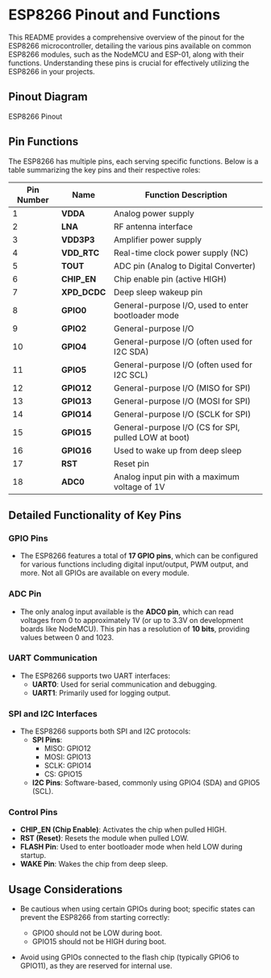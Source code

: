 # ESP8266 Pinout and Functions

This README provides a comprehensive overview of the pinout for the ESP8266 microcontroller, detailing the various pins available on common ESP8266 modules, such as the NodeMCU and ESP-01, along with their functions. Understanding these pins is crucial for effectively utilizing the ESP8266 in your projects.


## Pinout Diagram

ESP8266 Pinout




## Pin Functions

The ESP8266 has multiple pins, each serving specific functions. Below is a table summarizing the key pins and their respective roles:

| Pin Number | Name       | Function Description                                   |
|------------|------------|-------------------------------------------------------|
| 1          | **VDDA**   | Analog power supply                                   |
| 2          | **LNA**    | RF antenna interface                                  |
| 3          | **VDD3P3** | Amplifier power supply                                |
| 4          | **VDD_RTC**| Real-time clock power supply (NC)                    |
| 5          | **TOUT**   | ADC pin (Analog to Digital Converter)                |
| 6          | **CHIP_EN**| Chip enable pin (active HIGH)                         |
| 7          | **XPD_DCDC**| Deep sleep wakeup pin                               |
| 8          | **GPIO0**  | General-purpose I/O, used to enter bootloader mode   |
| 9          | **GPIO2**  | General-purpose I/O                                   |
| 10         | **GPIO4**  | General-purpose I/O (often used for I2C SDA)        |
| 11         | **GPIO5**  | General-purpose I/O (often used for I2C SCL)        |
| 12         | **GPIO12** | General-purpose I/O (MISO for SPI)                   |
| 13         | **GPIO13** | General-purpose I/O (MOSI for SPI)                   |
| 14         | **GPIO14** | General-purpose I/O (SCLK for SPI)                   |
| 15         | **GPIO15** | General-purpose I/O (CS for SPI, pulled LOW at boot) |
| 16         | **GPIO16** | Used to wake up from deep sleep                       |
| 17         | **RST**    | Reset pin                                            |
| 18         | **ADC0**   | Analog input pin with a maximum voltage of 1V       |

## Detailed Functionality of Key Pins

### GPIO Pins
- The ESP8266 features a total of **17 GPIO pins**, which can be configured for various functions including digital input/output, PWM output, and more. Not all GPIOs are available on every module.

### ADC Pin
- The only analog input available is the **ADC0 pin**, which can read voltages from 0 to approximately 1V (or up to 3.3V on development boards like NodeMCU). This pin has a resolution of **10 bits**, providing values between 0 and 1023.

### UART Communication
- The ESP8266 supports two UART interfaces:
  - **UART0**: Used for serial communication and debugging.
  - **UART1**: Primarily used for logging output.

### SPI and I2C Interfaces
- The ESP8266 supports both SPI and I2C protocols:
  - **SPI Pins**:
    - MISO: GPIO12
    - MOSI: GPIO13
    - SCLK: GPIO14
    - CS: GPIO15
  - **I2C Pins**: Software-based, commonly using GPIO4 (SDA) and GPIO5 (SCL).

### Control Pins
- **CHIP_EN (Chip Enable)**: Activates the chip when pulled HIGH.
- **RST (Reset)**: Resets the module when pulled LOW.
- **FLASH Pin**: Used to enter bootloader mode when held LOW during startup.
- **WAKE Pin**: Wakes the chip from deep sleep.

## Usage Considerations

- Be cautious when using certain GPIOs during boot; specific states can prevent the ESP8266 from starting correctly:
  - GPIO0 should not be LOW during boot.
  - GPIO15 should not be HIGH during boot.
  
- Avoid using GPIOs connected to the flash chip (typically GPIO6 to GPIO11), as they are reserved for internal use.

